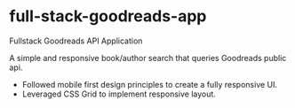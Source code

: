 # full-stack-goodreads-app

Fullstack Goodreads API Application

A simple and responsive book/author search that queries Goodreads public api.
+ Followed mobile first design principles to create a fully responsive UI.
+ Leveraged CSS Grid to implement responsive layout.
